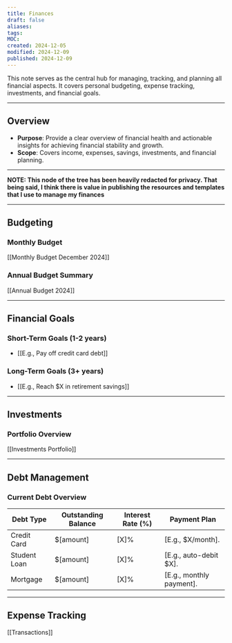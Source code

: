 ```yaml
---
title: Finances
draft: false
aliases: 
tags: 
MOC: 
created: 2024-12-05
modified: 2024-12-09
published: 2024-12-09
---
```

This note serves as the central hub for managing, tracking, and planning all financial aspects. It covers personal budgeting, expense tracking, investments, and financial goals.

---
## Overview

- **Purpose**: Provide a clear overview of financial health and actionable insights for achieving financial stability and growth.
- **Scope**: Covers income, expenses, savings, investments, and financial planning.

---
**NOTE: This node of the tree has been heavily redacted for privacy.  That being said, I think there is value in publishing the resources and templates that I use to manage my finances**

---
## Budgeting

### **Monthly Budget**

[[Monthly Budget December 2024]]
### **Annual Budget Summary**

[[Annual Budget 2024]]

---

## Financial Goals

### **Short-Term Goals** (1-2 years)
- [[E.g., Pay off credit card debt]]

### **Long-Term Goals** (3+ years)
- [[E.g., Reach $X in retirement savings]]

---

## Investments

### **Portfolio Overview**
[[Investments Portfolio]]

---
## Debt Management

### **Current Debt Overview**

|Debt Type|Outstanding Balance|Interest Rate (%)|Payment Plan|
|---|---|---|---|
|Credit Card|$[amount]|[X]%|[E.g., $X/month].|
|Student Loan|$[amount]|[X]%|[E.g., auto-debit $X].|
|Mortgage|$[amount]|[X]%|[E.g., monthly payment].|

---

## Expense Tracking

[[Transactions]]
